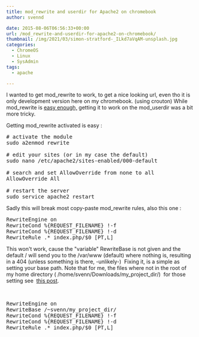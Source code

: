 ```yaml
---
title: mod_rewrite and userdir for Apache2 on chromebook
author: svennd

date: 2015-08-06T06:56:33+00:00
url: /mod_rewrite-and-userdir-for-apache2-on-chromebook/
thumbnail: /img/2021/03/simon-stratford-_ILkd7aVqAM-unsplash.jpg
categories:
  - ChromeOS
  - Linux
  - SysAdmin
tags:
  - apache

---
```

I wanted to get mod\_rewrite to work, to get a nice looking url, even tho it is only development version here on my chromebook. (using crouton) While mod\_rewrite is [easy enough,](http://www.svennd.be/invalid-command-rewriteengine/) getting it to work on the mod_userdir was a bit more tricky.

Getting mod_rewrite activated is easy :

<pre class="EnlighterJSRAW" data-enlighter-language="shell"># activate the module
sudo a2enmod rewrite

# edit your sites (or in my case the default)
sudo nano /etc/apache2/sites-enabled/000-default

# search and set AllowOverride from none to all
AllowOverride All

# restart the server
sudo service apache2 restart</pre>

Sadly this will break most copy-paste mod_rewrite rules, also this one :

<pre class="EnlighterJSRAW" data-enlighter-language="shell">RewriteEngine on
RewriteCond %{REQUEST_FILENAME} !-f
RewriteCond %{REQUEST_FILENAME} !-d
RewriteRule .* index.php/$0 [PT,L]</pre>

This won't work, cause the "variable" RewriteBase is not given and the default / will send you to the /var/www (default) where nothing is, resulting in a 404 (unless something is there, -unlikely-)  Fixing it, is a simple as setting your base path. Note that for me, the files where not in the root of my home directory ( /home/svenn/Downloads/my\_project\_dir/)  for those setting see  [this post](http://www.svennd.be/lamp-crouton-chromeos/).

&nbsp;

<pre>RewriteEngine on
RewriteBase /~svenn/my_project_dir/
RewriteCond %{REQUEST_FILENAME} !-f
RewriteCond %{REQUEST_FILENAME} !-d
RewriteRule .* index.php/$0 [PT,L]
</pre>
